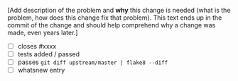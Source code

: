  [Add description of the problem and **why** this change is needed (what is the problem, how does this change fix that problem). This text ends up in the commit of the change and should help comprehend why a change was made, even years later.]
 
 - [ ] closes #xxxx
 - [ ] tests added / passed
 - [ ] passes ``git diff upstream/master | flake8 --diff``
 - [ ] whatsnew entry
